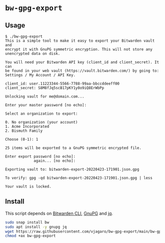 # `bw-gpg-export`

## Usage

```
$ ./bw-gpg-export
This is a simple tool to make it easy to export your Bitwarden vault and
encrypt it with GnuPG symmetric encryption. This will not store any
unencrypted data on disk.

You will need your Bitwarden API key (client_id and client_secret). It can
be found in your web vault (https://vault.bitwarden.com/) by going to:
Settings / My Account / API Key.

client_id: user.11223344-5566-7788-99aa-bbccddeeff00
client_secret: S8M8fJq5scB17pKY1y0o9iQ8ErWbPp

Unlocking vault for me@domain.com...

Enter your master password [no echo]:

Select an organization to export:

0. No organization (your account)
1. Acme Incorporated
2. Bismuth Family

Choose (0-1): 1

25 items will be exported to a GnuPG symmetric encrypted file.

Enter export password [no echo]:
             again... [no echo]:

Exporting vault to: bitwarden-export-20220423-171901.json.gpg

To verify: gpg -qd bitwarden-export-20220423-171901.json.gpg | less

Your vault is locked.
```

## Install

This script depends on
[Bitwarden CLI](https://github.com/bitwarden/cli), [GnuPG](https://gnupg.org/) and
[jq](https://stedolan.github.io/jq/).

```sh
sudo snap install bw
sudo apt install -y gnupg jq
wget https://raw.githubusercontent.com/vjagaro/bw-gpg-export/main/bw-gpg-export
chmod +ax bw-gpg-export
```
